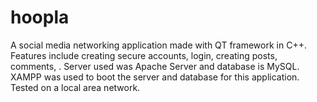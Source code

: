 # hoopla

A social media networking application made with QT framework in C++. Features include creating secure accounts, login, creating posts, comments, . Server used was Apache Server and database is MySQL. XAMPP was used to boot the server and database for this application. Tested on a local area network.
